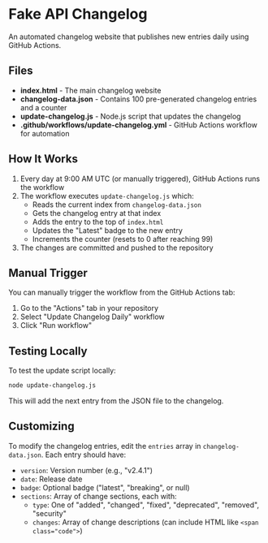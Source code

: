 # Fake API Changelog

An automated changelog website that publishes new entries daily using GitHub Actions.

## Files

- **index.html** - The main changelog website
- **changelog-data.json** - Contains 100 pre-generated changelog entries and a counter
- **update-changelog.js** - Node.js script that updates the changelog
- **.github/workflows/update-changelog.yml** - GitHub Actions workflow for automation

## How It Works

1. Every day at 9:00 AM UTC (or manually triggered), GitHub Actions runs the workflow
2. The workflow executes `update-changelog.js` which:
   - Reads the current index from `changelog-data.json`
   - Gets the changelog entry at that index
   - Adds the entry to the top of `index.html`
   - Updates the "Latest" badge to the new entry
   - Increments the counter (resets to 0 after reaching 99)
3. The changes are committed and pushed to the repository

## Manual Trigger

You can manually trigger the workflow from the GitHub Actions tab:
1. Go to the "Actions" tab in your repository
2. Select "Update Changelog Daily" workflow
3. Click "Run workflow"

## Testing Locally

To test the update script locally:

```bash
node update-changelog.js
```

This will add the next entry from the JSON file to the changelog.

## Customizing

To modify the changelog entries, edit the `entries` array in `changelog-data.json`. Each entry should have:

- `version`: Version number (e.g., "v2.4.1")
- `date`: Release date
- `badge`: Optional badge ("latest", "breaking", or null)
- `sections`: Array of change sections, each with:
  - `type`: One of "added", "changed", "fixed", "deprecated", "removed", "security"
  - `changes`: Array of change descriptions (can include HTML like `<span class="code">`)
